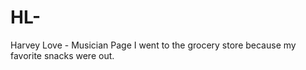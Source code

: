 # HL-
Harvey Love - Musician Page
I went to the grocery store because my favorite snacks were out. 
